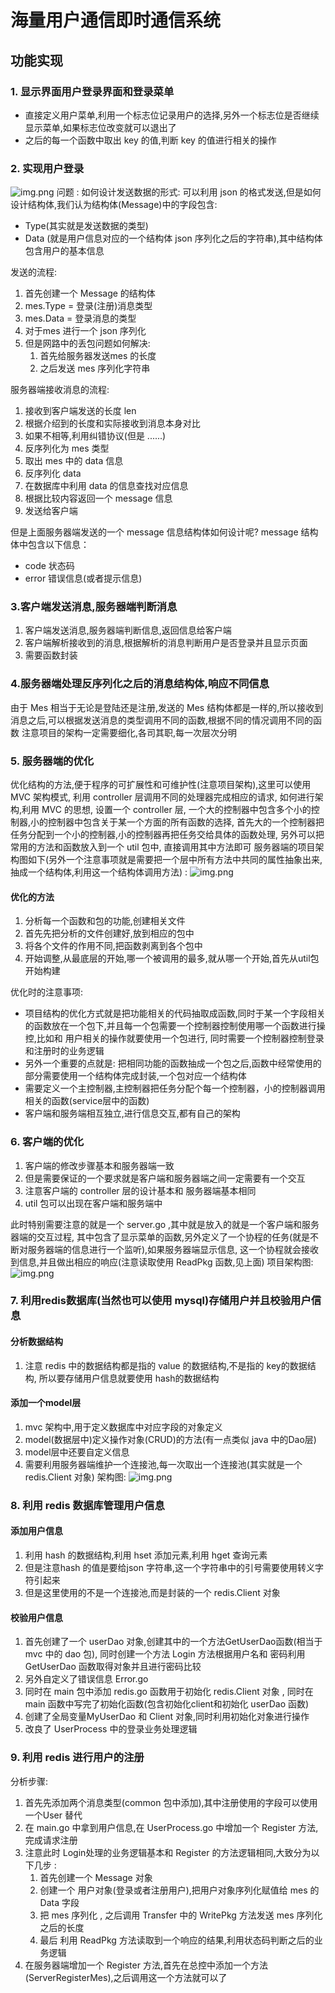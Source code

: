# 海量用户通信即时通信系统
## 功能实现
### 1. 显示界面用户登录界面和登录菜单
- 直接定义用户菜单,利用一个标志位记录用户的选择,另外一个标志位是否继续显示菜单,如果标志位改变就可以退出了
- 之后的每一个函数中取出 key 的值,判断 key 的值进行相关的操作
### 2. 实现用户登录
![img.png](img/img.png)
问题 : 如何设计发送数据的形式: 可以利用 json 的格式发送,但是如何设计结构体,我们认为结构体(Message)中的字段包含:
- Type(其实就是发送数据的类型)
- Data (就是用户信息对应的一个结构体 json 序列化之后的字符串),其中结构体包含用户的基本信息

发送的流程:
1. 首先创建一个 Message 的结构体
2. mes.Type = 登录(注册)消息类型
3. mes.Data = 登录消息的类型
4. 对于mes 进行一个 json 序列化
5. 但是网路中的丢包问题如何解决:
   1. 首先给服务器发送mes 的长度
   2. 之后发送 mes 序列化字符串

服务器端接收消息的流程:
1. 接收到客户端发送的长度 len
2. 根据介绍到的长度和实际接收到消息本身对比 
3. 如果不相等,利用纠错协议(但是  ......)
4. 反序列化为 mes 类型
5. 取出 mes 中的 data 信息
6. 反序列化 data
7. 在数据库中利用 data 的信息查找对应信息
8. 根据比较内容返回一个 message 信息
9. 发送给客户端

但是上面服务器端发送的一个 message 信息结构体如何设计呢? message 结构体中包含以下信息：

- code 状态码
- error 错误信息(或者提示信息)

### 3.客户端发送消息,服务器端判断消息
1. 客户端发送消息,服务器端判断信息,返回信息给客户端
2. 客户端解析接收到的消息,根据解析的消息判断用户是否登录并且显示页面
3. 需要函数封装
### 4.服务器端处理反序列化之后的消息结构体,响应不同信息
由于 Mes 相当于无论是登陆还是注册,发送的 Mes 结构体都是一样的,所以接收到消息之后,可以根据发送消息的类型调用不同的函数,根据不同的情况调用不同的函数
注意项目的架构一定需要细化,各司其职,每一次层次分明
### 5. 服务器端的优化
优化结构的方法,便于程序的可扩展性和可维护性(注意项目架构),这里可以使用 MVC 架构模式, 利用 controller 层调用不同的处理器完成相应的请求,
如何进行架构,利用 MVC 的思想, 设置一个 controller 层, 一个大的控制器中包含多个小的控制器,小的控制器中包含关于某一个方面的所有函数的选择,
首先大的一个控制器把任务分配到一个小的控制器,小的控制器再把任务交给具体的函数处理, 另外可以把常用的方法和函数放入到一个 util 包中, 直接调用其中方法即可
服务器端的项目架构图如下(另外一个注意事项就是需要把一个层中所有方法中共同的属性抽象出来,抽成一个结构体,利用这一个结构体调用方法) :
![img.png](img/img2.png)
#### 优化的方法
1. 分析每一个函数和包的功能,创建相关文件
2. 首先先把分析的文件创建好,放到相应的包中
2. 将各个文件的作用不同,把函数剥离到各个包中
3. 开始调整,从最底层的开始,哪一个被调用的最多,就从哪一个开始,首先从util包开始构建

优化时的注意事项:

- 项目结构的优化方式就是把功能相关的代码抽取成函数,同时于某一个字段相关的函数放在一个包下,并且每一个包需要一个控制器控制使用哪一个函数进行操控,比如和 用户相关的操作就要使用一个包进行,
同时需要一个控制器控制登录和注册时的业务逻辑
- 另外一个重要的点就是: 把相同功能的函数抽成一个包之后,函数中经常使用的部分需要使用一个结构体完成封装,一个包对应一个结构体
- 需要定义一个主控制器,主控制器把任务分配个每一个控制器，小的控制器调用相关的函数(service层中的函数)
- 客户端和服务端相互独立,进行信息交互,都有自己的架构

### 6. 客户端的优化
1. 客户端的修改步骤基本和服务器端一致
2. 但是需要保证的一个要求就是客户端和服务器端之间一定需要有一个交互
3. 注意客户端的 controller 层的设计基本和 服务器端基本相同
4. util 包可以出现在客户端和服务端中

此时特别需要注意的就是一个 server.go ,其中就是放入的就是一个客户端和服务器端的交互过程,
其中包含了显示菜单的函数,另外定义了一个协程的任务(就是不断对服务器端的信息进行一个监听),如果服务器端显示信息,
这一个协程就会接收到信息,并且做出相应的响应(注意读取使用 ReadPkg 函数,见上面)
项目架构图:
![img.png](img/img3.png)

### 7. 利用redis数据库(当然也可以使用 mysql)存储用户并且校验用户信息
#### 分析数据结构
1. 注意 redis 中的数据结构都是指的 value 的数据结构,不是指的 key的数据结构,
所以要存储用户信息就要使用 hash的数据结构
#### 添加一个model层
1. mvc 架构中,用于定义数据库中对应字段的对象定义
2. model(数据层中)定义操作对象(CRUD)的方法(有一点类似 java 中的Dao层)
3. model层中还要自定义信息
4. 需要利用服务器端维护一个连接池,每一次取出一个连接池(其实就是一个 redis.Client 对象)
架构图:
![img.png](img/img4.png)

### 8. 利用 redis 数据库管理用户信息
#### 添加用户信息
1. 利用 hash 的数据结构,利用 hset 添加元素,利用 hget 查询元素
2. 但是注意hash 的值是要给json 字符串,这一个字符串中的引号需要使用转义字符引起来
3. 但是这里使用的不是一个连接池,而是封装的一个 redis.Client 对象
#### 校验用户信息
1. 首先创建了一个 userDao 对象,创建其中的一个方法GetUserDao函数(相当于 mvc 中的 dao 包),
同时创建一个方法 Login 方法根据用户名和 密码利用 GetUserDao 函数取得对象并且进行密码比较
2. 另外自定义了错误信息 Error.go
3. 同时在 main 包中添加 redis.go 函数用于初始化 redis.Client 对象 , 同时在 main 函数中写完了初始化函数(包含初始化client和初始化 userDao 函数)
4. 创建了全局变量MyUserDao 和 Client 对象,同时利用初始化对象进行操作
5. 改良了 UserProcess 中的登录业务处理逻辑
### 9. 利用 redis 进行用户的注册
分析步骤:
1. 首先先添加两个消息类型(common 包中添加),其中注册使用的字段可以使用一个User 替代
2. 在 main.go 中拿到用户信息,在 UserProcess.go 中增加一个 Register 方法,完成请求注册
3. 注意此时 Login处理的业务逻辑基本和 Register 的方法逻辑相同,大致分为以下几步 :
   1. 首先创建一个 Message 对象
   2. 创建一个 用户对象(登录或者注册用户),把用户对象序列化赋值给 mes 的 Data 字段
   3. 把 mes 序列化 , 之后调用 Transfer 中的 WritePkg 方法发送 mes 序列化之后的长度
   4. 最后 利用 ReadPkg 方法读取到一个响应的结果,利用状态码判断之后的业务逻辑
5. 在服务器端增加一个 Register 方法,首先在总控中添加一个方法(ServerRegisterMes),之后调用这一个方法就可以了
